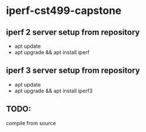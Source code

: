 # iperf-cst499-capstone

## iperf 2 server setup from repository

* apt update
* apt upgrade && apt install iperf

## iperf 3 server setup from repository

* apt update
* apt upgrade && apt install iperf3

## TODO:

compile from source

